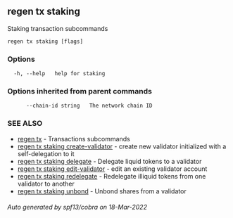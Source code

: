 ## regen tx staking

Staking transaction subcommands

```
regen tx staking [flags]
```

### Options

```
  -h, --help   help for staking
```

### Options inherited from parent commands

```
      --chain-id string   The network chain ID
```

### SEE ALSO

* [regen tx](regen_tx.md)	 - Transactions subcommands
* [regen tx staking create-validator](regen_tx_staking_create-validator.md)	 - create new validator initialized with a self-delegation to it
* [regen tx staking delegate](regen_tx_staking_delegate.md)	 - Delegate liquid tokens to a validator
* [regen tx staking edit-validator](regen_tx_staking_edit-validator.md)	 - edit an existing validator account
* [regen tx staking redelegate](regen_tx_staking_redelegate.md)	 - Redelegate illiquid tokens from one validator to another
* [regen tx staking unbond](regen_tx_staking_unbond.md)	 - Unbond shares from a validator

###### Auto generated by spf13/cobra on 18-Mar-2022
